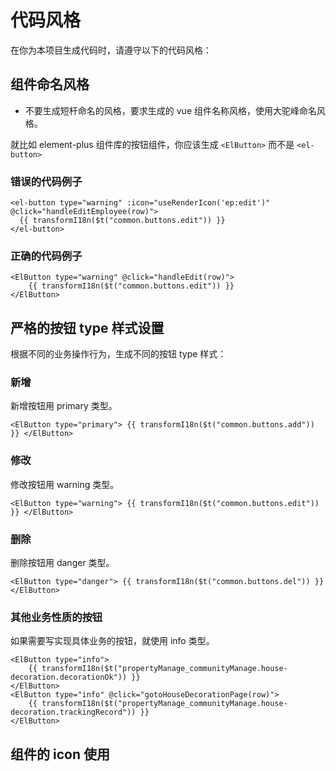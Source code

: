 # 代码风格

在你为本项目生成代码时，请遵守以下的代码风格：

## 组件命名风格

- 不要生成短杆命名的风格，要求生成的 vue 组件名称风格，使用大驼峰命名风格。

就比如 element-plus 组件库的按钮组件，你应该生成 `<ElButton>` 而不是 `<el-button>`

### 错误的代码例子

```vue
<el-button type="warning" :icon="useRenderIcon('ep:edit')" @click="handleEditEmployee(row)">
  {{ transformI18n($t("common.buttons.edit")) }}
</el-button>
```

### 正确的代码例子

```vue
<ElButton type="warning" @click="handleEdit(row)">
	{{ transformI18n($t("common.buttons.edit")) }}
</ElButton>
```

## 严格的按钮 type 样式设置

根据不同的业务操作行为，生成不同的按钮 type 样式：

### 新增

新增按钮用 primary 类型。

```vue
<ElButton type="primary"> {{ transformI18n($t("common.buttons.add")) }} </ElButton>
```

### 修改

修改按钮用 warning 类型。

```vue
<ElButton type="warning"> {{ transformI18n($t("common.buttons.edit")) }} </ElButton>
```

### 删除

删除按钮用 danger 类型。

```vue
<ElButton type="danger"> {{ transformI18n($t("common.buttons.del")) }} </ElButton>
```

### 其他业务性质的按钮

如果需要写实现具体业务的按钮，就使用 info 类型。

```vue
<ElButton type="info">
	{{ transformI18n($t("propertyManage_communityManage.house-decoration.decorationOk")) }}
</ElButton>
<ElButton type="info" @click="gotoHouseDecorationPage(row)">
	{{ transformI18n($t("propertyManage_communityManage.house-decoration.trackingRecord")) }}
</ElButton>
```

## 组件的 icon 使用

<!-- TODO: 暂不要求 -->
